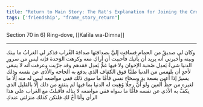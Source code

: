 ```yaml
---
title: "Return to Main Story: The Rat's Explanation for Joining the Crow"
tags: ['friendship', "frame_story_return"]
---
```


 Section 70 in 6) Ring-dove, [[Kalīla wa-Dimna]]

---
وكان لي صديقٌ من الحمام فساقت إليَّ بصداقتها صداقةَ الغُراب فذكر لي الغرابُ ما بينك وبينه وأخبرني أنه يريد أن يأتيك فأحببت أن أراكِ معه وكرهت الوَحدة فإنه ليس من سرورِ الدنيا شيءٌ يَعدِل صُحبة الإخوان ولا فيها غمٌّ يَعدِل فقدهم وقد جرَّبت وعرفت أنه لا ينبغي لأحدٍ أن يلتمس من الدنيا طلبًا فوق الكفاف الذي يدفع به الحاجة والأذى عن نفسه وذلك يسيرٌ إذا أُعين بسعة يدٍ وسخاءِ نفس فأمَّا ما سوى ذلك ففي مواضعه ليس له منه إلَّا ما لغيره من حظِّ العين ولو أَنَّ رجلًا وُهِبت له الدنيا بما فيها لم ينتفع من ذلك إلَّا بالقليل الذي يكفُّ به الأذى عن نفسه فأمَّا ما سواه ففي مواضعه لا يناله فأقبلتُ مع الغراب على هذا الرأي وأنا أخٌ لكِ فلتكن كذلك منزلتي عندكِ
